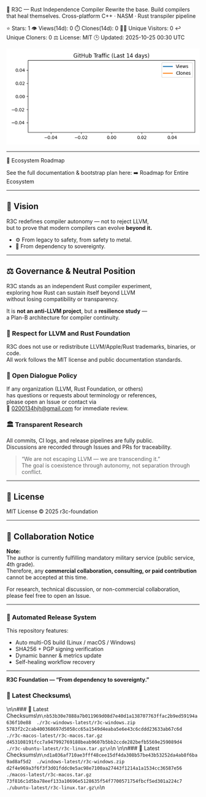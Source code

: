 <!--AUTO-BANNER-START-->
🌸 R3C — Rust Independence Compiler
Rewrite the base. Build compilers that heal themselves.
Cross-platform C++ · NASM · Rust transpiler pipeline

⭐ Stars: 1 👁️ Views(14d): 0 ⏱️ Clones(14d): 0
🧑‍💻 Unique Visitors: 0 ↩️ Unique Cloners: 0
⚖️ License: MIT 🕒 Updated: 2025-10-25 00:30 UTC

![Traffic Graph](traffic_graph.png)

<!--AUTO-BANNER-END-->
---
🔗 Ecosystem Roadmap

See the full documentation & bootstrap plan here:
➡️ Roadmap for Entire Ecosystem

---

## 🧠 Vision
R3C redefines compiler autonomy — not to reject LLVM,  
but to prove that modern compilers can evolve **beyond it.**

- ⚙️ From legacy to safety, from safety to metal.  
- 🧩 From dependency to sovereignty.

---

## ⚖️ Governance & Neutral Position
R3C stands as an independent Rust compiler experiment,  
exploring how Rust can sustain itself beyond LLVM  
without losing compatibility or transparency.

It is **not an anti-LLVM project**, but a **resilience study** —  
a Plan-B architecture for compiler continuity.

### 🧩 Respect for LLVM and Rust Foundation  
R3C does not use or redistribute LLVM/Apple/Rust trademarks, binaries, or code.  
All work follows the MIT license and public documentation standards.

### 🧠 Open Dialogue Policy  
If any organization (LLVM, Rust Foundation, or others)  
has questions or requests about terminology or references,  
please open an Issue or contact via  
📧 0200134hjh@gmail.com for immediate review.

### 🏛️ Transparent Research  
All commits, CI logs, and release pipelines are fully public.  
Discussions are recorded through Issues and PRs for traceability.

> “We are not escaping LLVM — we are transcending it.”  
> The goal is coexistence through autonomy, not separation through conflict.

---

## 📜 License
MIT License © 2025 r3c-foundation

---

## 🤝 Collaboration Notice
**Note:**  
The author is currently fulfilling mandatory military service (public service, 4th grade).  
Therefore, any **commercial collaboration, consulting, or paid contribution**  
cannot be accepted at this time.

For research, technical discussion, or non-commercial collaboration,  
please feel free to open an Issue.

---

### 🧩 Automated Release System
This repository features:
- Auto multi-OS build (Linux / macOS / Windows)
- SHA256 + PGP signing verification
- Dynamic banner & metrics update
- Self-healing workflow recovery

---

**R3C Foundation — “From dependency to sovereignty.”**


### 🔐 Latest Checksums\
\n\n### 🔐 Latest Checksums\n```\nb53b30e7888a7b011969d08d7e40d1a138707763ffac2b9ed59194a636f10e88  ./r3c-windows-latest/r3c-windows.zip
5783f2c2cab400368697d5058cc65a1549d4eaba5e6e43c6cddd23633ab67c6d  ./r3c-macos-latest/r3c-macos.tar.gz
d453108191fcc7a947992769188beab9607b5bb2ccde282befb5569e259089d4  ./r3c-ubuntu-latest/r3c-linux.tar.gz\n```\n
\n\n### 🔐 Latest Checksums\n```\nd1a036af710ae3fff48cee15df4da308b57be43b53252da4ab8f6ba9ad8af5d2  ./windows-latest/r3c-windows.zip
d2f4e969a3f6f3f3d01fddc0e5ac98e7100aa27443f1214a1a1534cc36587e56  ./macos-latest/r3c-macos.tar.gz
73f816c1d5ba78eef133a10696e5128635f54f7700571754fbcf5ed301a224c7  ./ubuntu-latest/r3c-linux.tar.gz\n```\n
